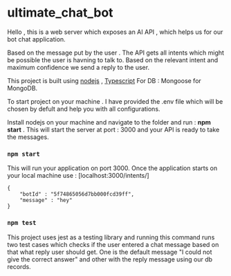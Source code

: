 # ultimate_chat_bot

Hello , 
this is a web server which exposes an AI API  , which helps us for our bot chat application. 

Based on the message put by the user . The API gets all intents which might be possible the user is havning to talk to. 
Based on the relevant intent and maximum confidence we send a reply to the user.

This project is built using [nodejs](https://nodejs.org/en/docs/) , [Typescript](https://www.typescriptlang.org/docs/handbook/typescript-in-5-minutes.html)
For DB : Mongoose for MongoDB.

To start project on your machine . I have provided the .env file which will be chosen by defult and help you with all configurations.

Install nodejs on your machine and navigate to the folder and run : **npm start** . This will start the server at port : 3000 and your API is ready to take the messages. 

### `npm start`

This will run your application on port 3000. Once the application starts on your local machine use : [localhost:3000/intents/]

~~~
{
	"botId" : "5f74865056d7bb000fcd39ff",
	"message" : "hey"
}
~~~

### `npm test`

This project uses jest as a testing library and running this command runs two test cases which checks if the user entered a chat message based on that what reply user should get. One is the default message "I could not give the correct answer" and other with the reply message using our db records. 





